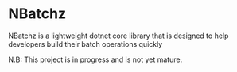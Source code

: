 # NBatchz
NBatchz is a lightweight dotnet core library that is designed to help developers build their batch operations quickly

N.B: This project is in progress and is not yet mature. 
